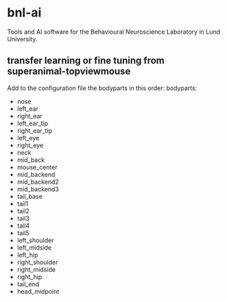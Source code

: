 # bnl-ai
Tools and AI software for the Behavioural Neuroscience Laboratory in Lund University.

## transfer learning or fine tuning from superanimal-topviewmouse

Add to the configuration file the bodyparts in this order:
bodyparts:
- nose
- left_ear
- right_ear
- left_ear_tip
- right_ear_tip
- left_eye
- right_eye
- neck
- mid_back
- mouse_center
- mid_backend
- mid_backend2
- mid_backend3
- tail_base
- tail1
- tail2
- tail3
- tail4
- tail5
- left_shoulder
- left_midside
- left_hip
- right_shoulder
- right_midside
- right_hip
- tail_end
- head_midpoint
